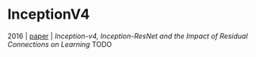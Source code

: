 # InceptionV4
2016 | [paper](https://arxiv.org/pdf/1602.07261) | _Inception-v4, Inception-ResNet and the Impact of Residual Connections on Learning_
TODO